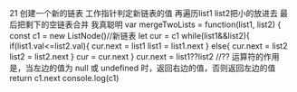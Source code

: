 21
创建一个新的链表
工作指针判定新链表的值
再遍历list1 list2把小的放进去
最后把剩下的空链表合并
我真聪明
var mergeTwoLists = function(list1, list2) {
    const c1 = new ListNode()//新链表
    let cur = c1
    while(list1&&list2){
        if(list1.val<=list2.val){
            cur.next = list1
            list1 = list1.next
        }
        else{
            cur.next = list2
            list2 = list2.next
        }
        cur = cur.next
    }
    cur.next = list1??list2
//?? 运算符的作用是，当左边的值为 null 或 undefined 时，返回右边的值，否则返回左边的值
    return c1.next
   console.log(c1)